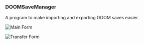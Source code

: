 ### DOOMSaveManager

A program to make importing and exporting DOOM saves easier.

![Main Form](https://ishr.ink/JACh5pLs)

![Transfer Form](https://ishr.ink/wODAQKya)
